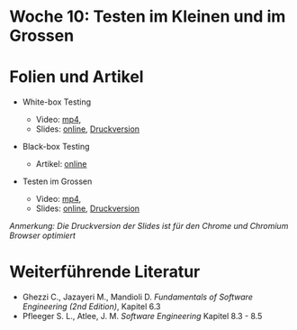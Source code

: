 # Woche 10: Testen im Kleinen und im Grossen

# Folien und Artikel

* White-box Testing
    * Video:  [mp4](https://drive.switch.ch/index.php/s/cSd92EOLPy4ccuR),  
    * Slides: [online](./slides/white-box-testing.html), [Druckversion](./slides/white-box-testing.html?print-pdf)

* Black-box Testing
    * Artikel: [online](./articles/black-box-testing.html)


* Testen im Grossen
    * Video:  [mp4](https://drive.switch.ch/index.php/s/HrTEu6p0U8PZ9z6),  
    * Slides: [online](./slides/testing-in-the-large.html), [Druckversion](./slides/testing-in-the-large.html?print-pdf)


*Anmerkung: Die Druckversion der Slides ist für den Chrome und Chromium Browser optimiert*


# Weiterführende Literatur
* Ghezzi C., Jazayeri M., Mandioli D. *Fundamentals of Software Engineering (2nd Edition)*, Kapitel 6.3
* Pfleeger S. L., Atlee, J. M. *Software Engineering* Kapitel 8.3 - 8.5
